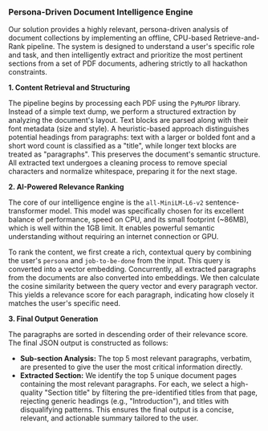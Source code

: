 ### Persona-Driven Document Intelligence Engine

Our solution provides a highly relevant, persona-driven analysis of document collections by implementing an offline, CPU-based Retrieve-and-Rank pipeline. The system is designed to understand a user's specific role and task, and then intelligently extract and prioritize the most pertinent sections from a set of PDF documents, adhering strictly to all hackathon constraints.

**1. Content Retrieval and Structuring**

The pipeline begins by processing each PDF using the `PyMuPDF` library. Instead of a simple text dump, we perform a structured extraction by analyzing the document's layout. Text blocks are parsed along with their font metadata (size and style). A heuristic-based approach distinguishes potential headings from paragraphs: text with a larger or bolded font and a short word count is classified as a "title", while longer text blocks are treated as "paragraphs". This preserves the document's semantic structure. All extracted text undergoes a cleaning process to remove special characters and normalize whitespace, preparing it for the next stage.

**2. AI-Powered Relevance Ranking**

The core of our intelligence engine is the `all-MiniLM-L6-v2` sentence-transformer model. This model was specifically chosen for its excellent balance of performance, speed on CPU, and its small footprint (~86MB), which is well within the 1GB limit. It enables powerful semantic understanding without requiring an internet connection or GPU.

To rank the content, we first create a rich, contextual query by combining the user's `persona` and `job-to-be-done` from the input. This query is converted into a vector embedding. Concurrently, all extracted paragraphs from the documents are also converted into embeddings. We then calculate the cosine similarity between the query vector and every paragraph vector. This yields a relevance score for each paragraph, indicating how closely it matches the user's specific need.

**3. Final Output Generation**

The paragraphs are sorted in descending order of their relevance score. The final JSON output is constructed as follows:
*   **Sub-section Analysis:** The top 5 most relevant paragraphs, verbatim, are presented to give the user the most critical information directly.
*   **Extracted Section:** We identify the top 5 unique document pages containing the most relevant paragraphs. For each, we select a high-quality "Section title" by filtering the pre-identified titles from that page, rejecting generic headings (e.g., "Introduction"), and titles with disqualifying patterns. This ensures the final output is a concise, relevant, and actionable summary tailored to the user.